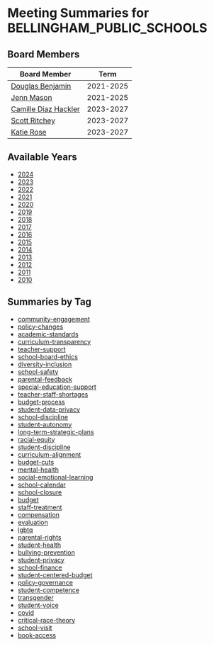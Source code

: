 # Meeting Summaries for BELLINGHAM_PUBLIC_SCHOOLS

## Board Members

| Board Member       | Term           |
|--------------------|----------------|
| [Douglas Benjamin](board_member_6.md) | 2021-2025 |
| [Jenn Mason](board_member_7.md) | 2021-2025 |
| [Camille Diaz Hackler](board_member_8.md) | 2023-2027 |
| [Scott Ritchey](board_member_9.md) | 2023-2027 |
| [Katie Rose](board_member_10.md) | 2023-2027 |

## Available Years
- [2024](school_board_3_year_2024.md)
- [2023](school_board_3_year_2023.md)
- [2022](school_board_3_year_2022.md)
- [2021](school_board_3_year_2021.md)
- [2020](school_board_3_year_2020.md)
- [2019](school_board_3_year_2019.md)
- [2018](school_board_3_year_2018.md)
- [2017](school_board_3_year_2017.md)
- [2016](school_board_3_year_2016.md)
- [2015](school_board_3_year_2015.md)
- [2014](school_board_3_year_2014.md)
- [2013](school_board_3_year_2013.md)
- [2012](school_board_3_year_2012.md)
- [2011](school_board_3_year_2011.md)
- [2010](school_board_3_year_2010.md)

## Summaries by Tag
- [community-engagement](school_board_3_tag_community-engagement.md)
- [policy-changes](school_board_3_tag_policy-changes.md)
- [academic-standards](school_board_3_tag_academic-standards.md)
- [curriculum-transparency](school_board_3_tag_curriculum-transparency.md)
- [teacher-support](school_board_3_tag_teacher-support.md)
- [school-board-ethics](school_board_3_tag_school-board-ethics.md)
- [diversity-inclusion](school_board_3_tag_diversity-inclusion.md)
- [school-safety](school_board_3_tag_school-safety.md)
- [parental-feedback](school_board_3_tag_parental-feedback.md)
- [special-education-support](school_board_3_tag_special-education-support.md)
- [teacher-staff-shortages](school_board_3_tag_teacher-staff-shortages.md)
- [budget-process](school_board_3_tag_budget-process.md)
- [student-data-privacy](school_board_3_tag_student-data-privacy.md)
- [school-discipline](school_board_3_tag_school-discipline.md)
- [student-autonomy](school_board_3_tag_student-autonomy.md)
- [long-term-strategic-plans](school_board_3_tag_long-term-strategic-plans.md)
- [racial-equity](school_board_3_tag_racial-equity.md)
- [student-discipline](school_board_3_tag_student-discipline.md)
- [curriculum-alignment](school_board_3_tag_curriculum-alignment.md)
- [budget-cuts](school_board_3_tag_budget-cuts.md)
- [mental-health](school_board_3_tag_mental-health.md)
- [social-emotional-learning](school_board_3_tag_social-emotional-learning.md)
- [school-calendar](school_board_3_tag_school-calendar.md)
- [school-closure](school_board_3_tag_school-closure.md)
- [budget](school_board_3_tag_budget.md)
- [staff-treatment](school_board_3_tag_staff-treatment.md)
- [compensation](school_board_3_tag_compensation.md)
- [evaluation](school_board_3_tag_evaluation.md)
- [lgbtq](school_board_3_tag_lgbtq.md)
- [parental-rights](school_board_3_tag_parental-rights.md)
- [student-health](school_board_3_tag_student-health.md)
- [bullying-prevention](school_board_3_tag_bullying-prevention.md)
- [student-privacy](school_board_3_tag_student-privacy.md)
- [school-finance](school_board_3_tag_school-finance.md)
- [student-centered-budget](school_board_3_tag_student-centered-budget.md)
- [policy-governance](school_board_3_tag_policy-governance.md)
- [student-competence](school_board_3_tag_student-competence.md)
- [transgender](school_board_3_tag_transgender.md)
- [student-voice](school_board_3_tag_student-voice.md)
- [covid](school_board_3_tag_covid.md)
- [critical-race-theory](school_board_3_tag_critical-race-theory.md)
- [school-visit](school_board_3_tag_school-visit.md)
- [book-access](school_board_3_tag_book-access.md)
